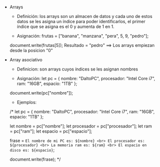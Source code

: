 
- Arrays

    - Definición: los arrays son un almacen de datos y cada uno de estos datos se les asigna un índice para poder identificarlos, el primer índice que se asigna es el 0 y aumenta de 1 en 1.

    - Asignación: frutas = ["banana", "manzana", "pera", 5, 9, "pedro"];

    document.write(frutas[5]); Resultado = "pedro" ==> Los arrays empiezan desde la posicion "0"

- Array asociativo

    - Definicion: son arrays cuyos índices se les asignan nombres

    - Asignación: let pc = { nombre: "DaltoPC", procesador: "Intel Core i7", ram: "16GB", espacio: "1TB" };

    document.write(pc["nombre"]);

    - Ejemplos:

    /*
    let pc = {
    nombre: "DaltoPC",
    procesador: "Intel Core i7",
    ram: "16GB",
    espacio: "1TB"
    };

    let nombre = pc["nombre"];
    let procesador = pc["procesador"];
    let ram = pc["ram"];
    let espacio = pc["espacio"];

    frase = `El nombre de mi PC es: ${nombre} <br>
             El procesador es: ${procesador} <br>
             La memoria ram es: ${ram} <br>
            El espacio en disco es: ${espacio}`;

    document.write(frase); 
    */

